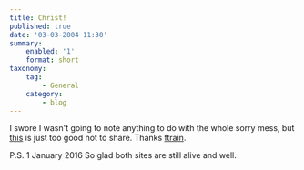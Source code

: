 ```yaml
---
title: Christ!
published: true
date: '03-03-2004 11:30'
summary:
    enabled: '1'
    format: short
taxonomy:
    tag:
        - General
    category:
        - blog
---
```


I swore I wasn't going to note anything to do with the whole sorry mess, but [this](http://www.themorningnews.org/archives/stories/the_passion_of_the_christ_blooper_reel.php) is just too good not to share. Thanks [ftrain](http://www.ftrain.com/). 

P.S. 1 January 2016 So glad both sites are still alive and well.